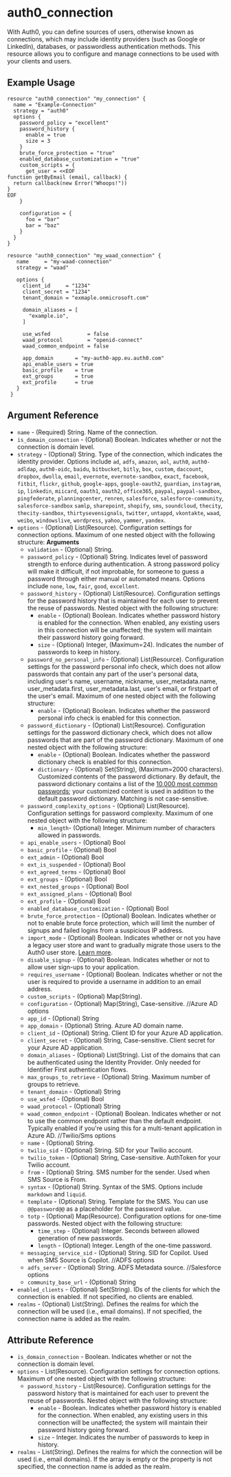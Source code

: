 # auth0_connection

With Auth0, you can define sources of users, otherwise known as connections, which may include identity providers (such as Google or LinkedIn), databases, or passwordless authentication methods. This resource allows you to configure and manage connections to be used with your clients and users.

## Example Usage

```hcl
resource "auth0_connection" "my_connection" {
  name = "Example-Connection"
  strategy = "auth0"
  options {
    password_policy = "excellent"
    password_history {
      enable = true
      size = 3
    }
    brute_force_protection = "true"
    enabled_database_customization = "true"
    custom_scripts = {
      get_user = <<EOF
function getByEmail (email, callback) {
  return callback(new Error("Whoops!"))
}
EOF
    }

    configuration = {
      foo = "bar"
      bar = "baz"
    }
  }
}

resource "auth0_connection" "my_waad_connection" {
   name     = "my-waad-connection"
   strategy = "waad"

   options {
     client_id     = "1234"
     client_secret = "1234"
     tenant_domain = "exmaple.onmicrosoft.com"

     domain_aliases = [
       "example.io",
     ]

     use_wsfed            = false
     waad_protocol        = "openid-connect"
     waad_common_endpoint = false

     app_domain       = "my-auth0-app.eu.auth0.com"
     api_enable_users = true
     basic_profile    = true
     ext_groups       = true
     ext_profile      = true
   }
 }
```

## Argument Reference

* `name` - (Required) String. Name of the connection.
* `is_domain_connection` - (Optional) Boolean. Indicates whether or not the connection is domain level.
* `strategy` - (Optional) String. Type of the connection, which indicates the identity provider. Options include `ad`, `adfs`, `amazon`, `aol`, `auth0`, `auth0-adldap`, `auth0-oidc`, `baidu`, `bitbucket`, `bitly`, `box`, `custom`, `daccount`, `dropbox`, `dwolla`, `email`, `evernote`, `evernote-sandbox`, `exact`, `facebook`, `fitbit`, `flickr`, `github`, `google-apps`, `google-oauth2`, `guardian`, `instagram`, `ip`, `linkedin`, `miicard`, `oauth1`, `oauth2`, `office365`, `paypal`, `paypal-sandbox`, `pingfederate`, `planningcenter`, `renren`, `salesforce`, `salesforce-community`, `salesforce-sandbox` `samlp`, `sharepoint`, `shopify`, `sms`, `soundcloud`, `thecity`, `thecity-sandbox`, `thirtysevensignals`, `twitter`, `untappd`, `vkontakte`, `waad`, `weibo`, `windowslive`, `wordpress`, `yahoo`, `yammer`, `yandex`.
* `options` - (Optional) List(Resource). Configuration settings for connection options. Maximum of one nested object with the following structure:
    **Arguments**
    * `validation` - (Optional) String.
    * `password_policy` - (Optional) String. Indicates level of password strength to enforce during authentication. A strong password policy will make it difficult, if not improbable, for someone to guess a password through either manual or automated means. Options include `none`, `low`, `fair`, `good`, `excellent`.
    * `password_history` - (Optional) List(Resource). Configuration settings for the password history that is maintained for each user to prevent the reuse of passwords. Nested object with the following structure:
        * `enable` - (Optional) Boolean. Indicates whether password history is enabled for the connection. When enabled, any existing users in this connection will be unaffected; the system will maintain their password history going forward.
        * `size` - (Optional) Integer, (Maximum=24). Indicates the number of passwords to keep in history. 
    * `password_no_personal_info` - (Optional) List(Resource). Configuration settings for the password personal info check, which does not allow passwords that contain any part of the user's personal data, including user's name, username, nickname, user_metadata.name, user_metadata.first, user_metadata.last, user's email, or firstpart of the user's email. Maximum of one nested object with the following structure:
        * `enable` - (Optional) Boolean. Indicates whether the password personal info check is enabled for this connection.
    * `password_dictionary` - (Optional) List(Resource). Configuration settings for the password dictionary check, which does not allow passwords that are part of the password dictionary. Maximum of one nested object with the following structure:
        * `enable` - (Optional) Boolean. Indicates whether the password dictionary check is enabled for this connection.
        * `dictionary` - (Optional) Set(String), (Maximum=2000 characters). Customized contents of the password dictionary. By default, the password dictionary contains a list of the [10,000 most common passwords](https://github.com/danielmiessler/SecLists/blob/master/Passwords/Common-Credentials/10k-most-common.txt); your customized content is used in addition to the default password dictionary. Matching is not case-sensitive.
    * `password_complexity_options` - (Optional) List(Resource). Configuration settings for password complexity. Maximum of one nested object with the following structure:
        * `min_length`- (Optional) Integer. Minimum number of characters allowed in passwords.
    * `api_enable_users` - (Optional) Bool
    * `basic_profile` - (Optional) Bool
    * `ext_admin` - (Optional) Bool
    * `ext_is_suspended` - (Optional) Bool
    * `ext_agreed_terms` - (Optional) Bool
    * `ext_groups` - (Optional) Bool
    * `ext_nested_groups` - (Optional) Bool
    * `ext_assigned_plans` - (Optional) Bool
    * `ext_profile` - (Optional) Bool
    * `enabled_database_customization` - (Optional) Bool
    * `brute_force_protection` - (Optional) Boolean. Indicates whether or not to enable brute force protection, which will limit the number of signups and failed logins from a suspicious IP address.
    * `import_mode` - (Optional) Boolean. Indicates whether or not you have a legacy user store and want to gradually migrate those users to the Auth0 user store. [Learn more](https://auth0.com/docs/users/guides/configure-automatic-migration).
    * `disable_signup` - (Optional) Boolean. Indicates whether or not to allow user sign-ups to your application.
    * `requires_username` - (Optional) Boolean. Indicates whether or not the user is required to provide a username in addition to an email address.
    * `custom_scripts` - (Optional) Map(String). 
    * `configuration` - (Optional) Map(String), Case-sensitive. 
    //Azure AD options
    * `app_id` - (Optional) String
    * `app_domain` - (Optional) String. Azure AD domain name.
    * `client_id` - (Optional) String. Client ID for your Azure AD application.
    * `client_secret` - (Optional) String, Case-sensitive. Client secret for your Azure AD application.
    * `domain_aliases` - (Optional) List(String). List of the domains that can be authenticated using the Identity Provider. Only needed for Identifier First authentication flows.
    * `max_groups_to_retrieve` - (Optional) String. Maximum number of groups to retrieve.
    * `tenant_domain` - (Optional) String
    * `use_wsfed` - (Optional) Bool
    * `waad_protocol` - (Optional) String
    * `waad_common_endpoint` - (Optional) Boolean. Indicates whether or not to use the common endpoint rather than the default endpoint. Typically enabled if you're using this for a multi-tenant application in Azure AD.
    //Twilio/Sms options
    * `name` - (Optional) String. 
    * `twilio_sid` - (Optional) String. SID for your Twilio account.
    * `twilio_token` - (Optional) String, Case-sensitive. AuthToken for your Twilio account.
    * `from` - (Optional) String. SMS number for the sender. Used when SMS Source is From.
    * `syntax` - (Optional) String. Syntax of the SMS. Options include `markdown` and `liquid`.
    * `template` - (Optional) String. Template for the SMS. You can use `@@password@@` as a placeholder for the password value.
    * `totp` - (Optional) Map(Resource). Configuration options for one-time passwords. Nested object with the following structure:
        * `time_step` - (Optional) Integer. Seconds between allowed generation of new passwords.
        * `length` - (Optional) Integer. Length of the one-time password.
    * `messaging_service_sid` - (Optional) String. SID for Copilot. Used when SMS Source is Copilot.
    //ADFS options
    * `adfs_server` - (Optional) String. ADFS Metadata source.
    //Salesforce options
    * `community_base_url` - (Optional) String
* `enabled_clients` - (Optional) Set(String). IDs of the clients for which the connection is enabled. If not specified, no clients are enabled.
* `realms` - (Optional) List(String). Defines the realms for which the connection will be used (i.e., email domains). If not specified, the connection name is added as the realm.

## Attribute Reference

* `is_domain_connection` - Boolean. Indicates whether or not the connection is domain level.
* `options` - List(Resource). Configuration settings for connection options. Maximum of one nested object with the following structure:
    * `password_history` - List(Resource). Configuration settings for the password history that is maintained for each user to prevent the reuse of passwords. Nested object with the following structure:
        * `enable` - Boolean. Indicates whether password history is enabled for the connection. When enabled, any existing users in this connection will be unaffected; the system will maintain their password history going forward.
        * `size` - Integer. Indicates the number of passwords to keep in history. 
* `realms` - List(String). Defines the realms for which the connection will be used (i.e., email domains). If the array is empty or the property is not specified, the connection name is added as the realm.